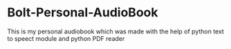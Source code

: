 # Bolt-Personal-AudioBook
This is my personal audiobook which was made with the help of python text to speect module and python PDF reader
